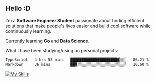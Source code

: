 ## Hello :D

I'm a **Software Engineer Student** passionate about finding efficient solutions that make people's lives easier and build cool software while continuously learning. 

Currently learning **Go** and **Data Science**.

What I have been studying/using on personal projects:
<!--START_SECTION:waka-->

```txt
TypeScript   4 hrs 53 mins   █████████████████████▓░░░   86.21 %
Markdown     36 mins         ██▓░░░░░░░░░░░░░░░░░░░░░░   10.60 %
```

<!--END_SECTION:waka-->

[![My Skills](https://skillicons.dev/icons?i=dotnet,java,go,py,html,css,js,docker,linux)](https://skillicons.dev)
